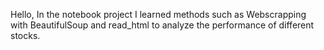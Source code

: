 Hello,
In the notebook project I learned methods such as Webscrapping with BeautifulSoup and read_html to analyze the performance of different stocks.
